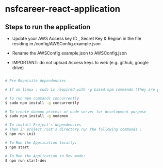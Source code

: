 # nsfcareer-react-application

## Steps to run the application
 - Update your AWS Access key ID , Secret Key & Region in 
   the file residing in /config/AWSConfig.example.json

 - Rename the AWSConfig.example.json to AWSConfig.json


 - IMPORTANT: do not upload Access keys to web (e.g. github, google drive)
```sh

# Pre-Requisite dependencies

# If on linux : sudo is required with -g based npm commands (They are global dependencies being installed in System)

# To run npm commands concurrently
$ sudo npm install -g concurrently

# To create daemon process of node server for development purpose
$ sudo npm install -g nodemon

# To install Project's dependencies
# Then in project root's directory run the following commands :
$ npm run init

# To Run the Application locally:
$ npm start

# To Run the Application in Dev mode:
$ npm run start-dev
```
